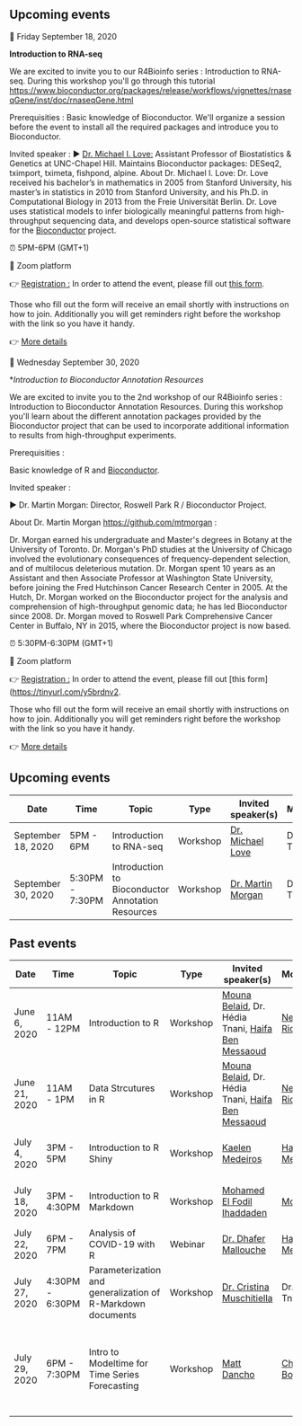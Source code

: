 ## Upcoming events
:date: Friday September 18, 2020 

**Introduction to RNA-seq**

We are excited to invite you to our R4Bioinfo series : Introduction to RNA-seq.
During this workshop you'll go through this tutorial
https://www.bioconductor.org/packages/release/workflows/vignettes/rnaseqGene/inst/doc/rnaseqGene.html

Prerequisities :
Basic knowledge of Bioconductor. We'll organize a session before the event to install all the required packages and introduce you to Bioconductor.

Invited speaker :
▶️ [Dr. Michael I. Love:](https://mikelove.github.io/) Assistant Professor of Biostatistics & Genetics at UNC-Chapel Hill. Maintains Bioconductor packages: DESeq2, tximport, tximeta, fishpond, alpine.
About Dr. Michael I. Love:
Dr. Love received his bachelor’s in mathematics in 2005 from Stanford University, his master’s in statistics in 2010 from Stanford University, and his Ph.D. in Computational Biology in 2013 from the Freie Universität Berlin. Dr. Love uses statistical models to infer biologically meaningful patterns from high-throughput sequencing data, and develops open-source statistical software for the [Bioconductor](https://bioconductor.org/) project.

:alarm_clock: 5PM-6PM (GMT+1)

:round_pushpin: Zoom platform

:point_right: [Registration :](https://tinyurl.com/y4m948kd) In order to attend the event, please fill out [this form](https://tinyurl.com/y4m948kd).

Those who fill out the form will receive an email shortly with instructions on how to join. Additionally you will get reminders right before the workshop with the link so you have it handy.

:point_right: [More details](https://www.meetup.com/rladies-tunis/events/272898020/)


:date: Wednesday September 30, 2020 

**Introduction to Bioconductor Annotation Resources*

We are excited to invite you to the 2nd workshop of our R4Bioinfo series : Introduction to Bioconductor Annotation Resources.
During this workshop you'll learn about the different annotation packages provided by the Bioconductor project that can be used to incorporate additional information to results from high-throughput experiments.

Prerequisities :

Basic knowledge of R and [Bioconductor](https://bioconductor.org/).

Invited speaker :

▶️ Dr. Martin Morgan: Director, Roswell Park R / Bioconductor Project.

About Dr. Martin Morgan https://github.com/mtmorgan :

Dr. Morgan earned his undergraduate and Master's degrees in Botany at the University of Toronto. Dr. Morgan's PhD studies at the University of Chicago involved the evolutionary consequences of frequency-dependent selection, and of multilocus deleterious mutation.
Dr. Morgan spent 10 years as an Assistant and then Associate Professor at Washington State University, before joining the Fred Hutchinson Cancer Research Center in 2005. At the Hutch, Dr. Morgan worked on the Bioconductor project for the analysis and comprehension of high-throughput genomic data; he has led Bioconductor since 2008. Dr. Morgan moved to Roswell Park Comprehensive Cancer Center in Buffalo, NY in 2015, where the Bioconductor project is now based.

:alarm_clock: 5:30PM-6:30PM (GMT+1)

:round_pushpin: Zoom platform

:point_right: [Registration :](https://tinyurl.com/y5brdnv2) In order to attend the event, please fill out [this form](https://tinyurl.com/y5brdnv2.

Those who fill out the form will receive an email shortly with instructions on how to join. Additionally you will get reminders right before the workshop with the link so you have it handy.

:point_right: [More details](https://www.meetup.com/rladies-tunis/events/273195091/)

## Upcoming events

| Date  | Time  | Topic  | Type  | Invited speaker(s) | Moderator(s) | Place  | Event materials  |
|---|---|---|---|---|---|---|---|
| September 18, 2020 | 5PM - 6PM | Introduction to RNA-seq | Workshop | [Dr. Michael Love](https://mikelove.github.io/)| Dr. Hédia Tnani | Zoom | will be provided |
| September 30, 2020 | 5:30PM - 7:30PM | Introduction to Bioconductor Annotation Resources | Workshop | [Dr. Martin Morgan](https://github.com/mtmorgan)| Dr. Hédia Tnani | Zoom | will be provided  

## Past events

| Date  | Time  | Topic  | Type  | Invited speaker(s) | Moderator(s) | Place  | Event materials  |
|---|---|---|---|---|---|---|---|
| June 6, 2020 | 11AM - 12PM | Introduction to R | Workshop | [Mouna Belaid](https://www.linkedin.com/in/mouna-belaid-b10300112/), Dr. Hédia Tnani, [Haifa Ben Messaoud](https://www.linkedin.com/in/haifa-ben-messaoud-74294882/) | [Nermine Ben Rich](https://www.linkedin.com/in/nermine-ben-rich-844173134/) | Zoom | [Slides, recording video, code](https://github.com/rladiestunis/1st-Meetup-Workshop-materials-Introdution-to-R) |
| June 21, 2020 | 11AM - 1PM | Data Strcutures in R | Workshop | [Mouna Belaid](https://www.linkedin.com/in/mouna-belaid-b10300112/), Dr. Hédia Tnani, [Haifa Ben Messaoud](https://www.linkedin.com/in/haifa-ben-messaoud-74294882/) | [Nermine Ben Rich](https://www.linkedin.com/in/nermine-ben-rich-844173134/) | Zoom | [Slides, code](https://github.com/rladiestunis/2nd-Meetup-Workshop-materials-Data-Structures-in-R) |
| July 4, 2020 | 3PM - 5PM | Introduction to R Shiny | Workshop | [Kaelen Medeiros](http://klmedeiros.com/index.html)| [Haifa Ben Messaoud](https://www.linkedin.com/in/haifa-ben-messaoud-74294882/) | Zoom | [Slides, recording video, code](https://github.com/rladiestunis/3rd-Meetup-Introduction-to-R-Shiny) |
| July 18, 2020 | 3PM - 4:30PM | Introduction to R Markdown | Workshop | [Mohamed El Fodil Ihaddaden](https://ihaddadenfodil.com/)| [Mouna Belaid](https://www.linkedin.com/in/mouna-belaid-b10300112/) | Zoom | [Slides, recording video, code](https://github.com/rladiestunis/4th-Meetup-Introduction-to-R-Markdown) |
| July 22, 2020 | 6PM - 7PM | Analysis of COVID-19 with R | Webinar | [Dr. Dhafer Mallouche](https://malouche.github.io/)| [Haifa Ben Messaoud](https://www.linkedin.com/in/haifa-ben-messaoud-74294882/) | Zoom | [Website](https://malouche.github.io/covid19data/), [Webinar recording](https://www.youtube.com/watch?v=ecbA0h7aDE0) |
| July 27, 2020 | 4:30PM - 6:30PM | Parameterization and generalization of R-Markdown documents | Workshop | [Dr. Cristina Muschitiella](https://www.linkedin.com/in/cristina-muschitiello/)| Dr. Hédia Tnani | Zoom | [Slides, recording video, code](https://github.com/rladiestunis/6th-Meetup-Parameterization-and-generalization-of-R-Markdown-documents) |
| July 29, 2020 | 6PM - 7:30PM | Intro to Modeltime for Time Series Forecasting | Workshop | [Matt Dancho](https://www.linkedin.com/in/mattdancho/)| [Chaima Boughanmi](https://www.linkedin.com/in/chaima-boughanmi-39756b168/) | Zoom | [Modeltime : The time series forecasting package for the tidymodels ecosystem](https://business-science.github.io/modeltime/) |






